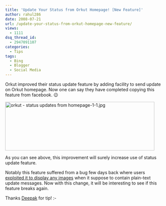```yaml
---
title: 'Update Your Status from Orkut Homepage! [New Feature]'
author: rahul286
date: 2008-07-21
url: /update-your-status-from-orkut-homepage-new-feature/
views:
  - 1111
dsq_thread_id:
  - 2947091107
categories:
  - Tips
tags:
  - Bing
  - Blogger
  - Social Media
---
```

Orkut improved their status update feature by adding facility to send update on Orkut homepage. Now one can say they have completed copying this feature from facebook. 😉

<img class="wp-image-52595" src="http://cdn.devilsworkshop.org/files/2008/07/orkut-status-updates-from-homepage-1-1.jpg" width="480" height="156" alt="orkut - status updates from homepage-1-1.jpg" />

As you can see above, this improvement will surely increase use of status update feature.

<span style="line-height: normal">N</span>otably this feature suffered from a bug few days back where users [exploited it to display any images][1] when it suppose to contain plain-text update messages. Now with this change, it will be interesting to see if this feature breaks again.

Thanks <a href="http://mobilegyaan.blogspot.com/" onclick="_gaq.push(['_trackEvent', 'outbound-article', 'http://mobilegyaan.blogspot.com/', 'Deepak']);" >Deepak</a> for tip! <img src="http://devilsworkshop.org/wp-includes/images/smilies/simple-smile.png" alt=":-)" class="wp-smiley" style="height: 1em; max-height: 1em;" />

 [1]: http://devilsworkshop.org/2008/07/01/become-orkut-certified-using-status-update-image-hack/
